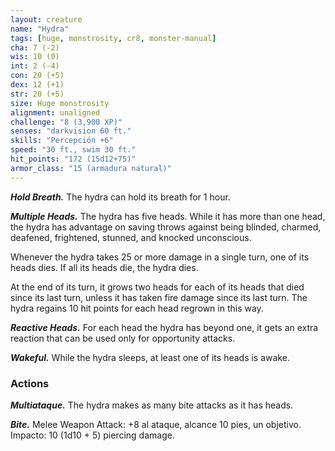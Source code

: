 ```yaml
---
layout: creature
name: "Hydra"
tags: [huge, monstrosity, cr8, monster-manual]
cha: 7 (-2)
wis: 10 (0)
int: 2 (-4)
con: 20 (+5)
dex: 12 (+1)
str: 20 (+5)
size: Huge monstrosity
alignment: unaligned
challenge: "8 (3,900 XP)"
senses: "darkvision 60 ft."
skills: "Percepción +6"
speed: "30 ft., swim 30 ft."
hit_points: "172 (15d12+75)"
armor_class: "15 (armadura natural)"
---
```


***Hold Breath.*** The hydra can hold its breath for 1 hour.

***Multiple Heads.*** The hydra has five heads. While it has more than one head, the hydra has advantage on saving throws against being blinded, charmed, deafened, frightened, stunned, and knocked unconscious.

Whenever the hydra takes 25 or more damage in a single turn, one of its heads dies. If all its heads die, the hydra dies.

At the end of its turn, it grows two heads for each of its heads that died since its last turn, unless it has taken fire damage since its last turn. The hydra regains 10 hit points for each head regrown in this way.

***Reactive Heads.*** For each head the hydra has beyond one, it gets an extra reaction that can be used only for opportunity attacks.

***Wakeful.*** While the hydra sleeps, at least one of its heads is awake.

### Actions

***Multiataque.*** The hydra makes as many bite attacks as it has heads.

***Bite.*** Melee Weapon Attack: +8 al ataque, alcance 10 pies, un objetivo. Impacto: 10 (1d10 + 5) piercing damage.